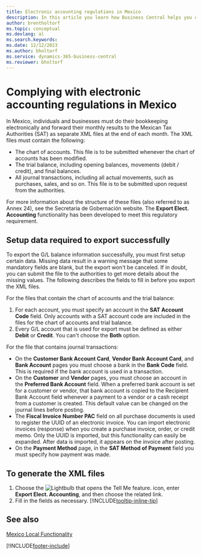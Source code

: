 ```yaml
---
title: Electronic accounting regulations in Mexico
description: In this article you learn how Business Central helps you comply with electronic accounting requirements in Mexico.
author: brentholtorf
ms.topic: conceptual
ms.devlang: al
ms.search.keywords:
ms.date: 12/12/2023
ms.author: bholtorf
ms.service: dynamics-365-business-central
ms.reviewer: bholtorf
---
```


# Complying with electronic accounting regulations in Mexico
In Mexico, individuals and businesses must do their bookkeeping electronically and forward their monthly results to the Mexican Tax Authorities (SAT) as separate XML files at the end of each month. The XML files must contain the following:

* The chart of accounts. This file is to be submitted whenever the chart of accounts has been modified.  
* The trial balance, including opening balances, movements (debit / credit), and final balances.  
* All journal transactions, including all actual movements, such as purchases, sales, and so on. This file is to be submitted upon request from the authorities.

For more information about the structure of these files (also referred to as Annex 24), see the Secretaria de Gobernación website. The **Export Elect. Accounting** functionality has been developed to meet this regulatory requirement.

## Setup data required to export successfully
To export the G/L balance information successfully, you must first setup certain data. Missing data result in a warning message that some mandatory fields are blank, but the export won't be canceled. If in doubt, you can submit the file to the authorities to get more details about the missing values. The following describes the fields to fill in before you export the XML files.

For the files that contain the chart of accounts and the trial balance:
1. For each account, you must specify an account in the **SAT Account Code** field. Only accounts with a SAT account code are included in the files for the chart of accounts and trial balance. 
2. Every G/L account that is used for export must be defined as either **Debit** or **Credit**. You can't choose the **Both** option.

For the file that contains journal transactions:
* On the **Customer Bank Account Card**, **Vendor Bank Account Card**, and **Bank Account** pages you must choose a bank in the **Bank Code** field. This is required if the bank account is used in a transaction. 
* On the **Customer** and **Vendor** pages, you must choose an account in the **Preferred Bank Account** field. When a preferred bank account is set for a customer or vendor, that bank account is copied to the Recipient Bank Account field whenever a payment to a vendor or a cash receipt from a customer is created. This default value can be changed on the journal lines before posting.
* The **Fiscal Invoice Number PAC** field on all purchase documents is used to register the UUID of an electronic invoice. You can import electronic invoices (response) when you create a purchase invoice, order, or credit memo. Only the UUID is imported, but this functionality can easily be expanded. After data is imported, it appears on the invoice after posting.
* On the **Payment Method** page, in the **SAT Method of Payment** field you must specify how payment was made.

## To generate the XML files
1. Choose the ![Lightbulb that opens the Tell Me feature.](../../media/ui-search/search_small.png "Tell me what you want to do") icon, enter **Export Elect. Accounting**, and then choose the related link.
2. Fill in the fields as necessary. [!INCLUDE[tooltip-inline-tip](../../includes/tooltip-inline-tip_md.md)]

## See also
[Mexico Local Functionality](mexico-local-functionality.md)


[!INCLUDE[footer-include](../../includes/footer-banner.md)]